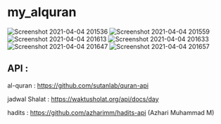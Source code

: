 # my_alquran

![Screenshot 2021-04-04 201536](https://user-images.githubusercontent.com/73903697/113510282-59380f80-9584-11eb-8c94-c77a113c2119.png)
![Screenshot 2021-04-04 201559](https://user-images.githubusercontent.com/73903697/113510285-5a693c80-9584-11eb-8c34-136e8ca6d145.png)
![Screenshot 2021-04-04 201613](https://user-images.githubusercontent.com/73903697/113510288-5b01d300-9584-11eb-8b75-2bee64370062.png)
![Screenshot 2021-04-04 201633](https://user-images.githubusercontent.com/73903697/113510289-5b9a6980-9584-11eb-9b75-4c5a343abc12.png)
![Screenshot 2021-04-04 201647](https://user-images.githubusercontent.com/73903697/113510292-5b9a6980-9584-11eb-95dd-78e85096dd2d.png)
![Screenshot 2021-04-04 201657](https://user-images.githubusercontent.com/73903697/113510294-5c330000-9584-11eb-8581-5811ade42282.png)


## API :
al-quran : https://github.com/sutanlab/quran-api

jadwal Shalat : https://waktusholat.org/api/docs/day

hadits : https://github.com/azharimm/hadits-api (Azhari Muhammad M)
